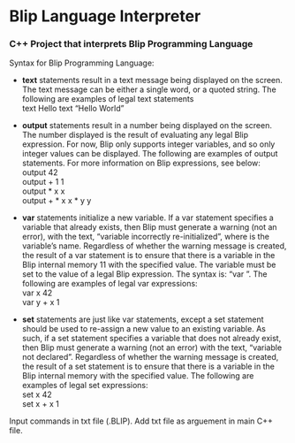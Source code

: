 # Blip Language Interpreter
### C++ Project that interprets Blip Programming Language

Syntax for Blip Programming Language:
* **text** statements result in a text message being displayed on the screen. The text message can be either
a single word, or a quoted string. The following are examples of legal text statements  
text Hello
text “Hello World”    

* **output** statements result in a number being displayed on the screen. The number displayed is the
result of evaluating any legal Blip expression. For now, Blip only supports integer variables, and so
only integer values can be displayed. The following are examples of output statements. For more
information on Blip expressions, see below:  
output 42  
output + 1 1  
output * x x  
output + * x x * y y  

* **var** statements initialize a new variable. If a var statement specifies a variable that already exists,
then Blip must generate a warning (not an error), with the text, “variable <varName> incorrectly
re-initialized”, where <varname> is the variable’s name. Regardless of whether the warning message
is created, the result of a var statement is to ensure that there is a variable in the Blip internal memory
11
with the specified value. The variable must be set to the value of a legal Blip expression. The syntax
is: “var <varName> <expr>”. The following are examples of legal var expressions:  
var x 42  
var y + x 1  

* **set** statements are just like var statements, except a set statement should be used to re-assign a new
value to an existing variable. As such, if a set statement specifies a variable that does not already exist,
then Blip must generate a warning (not an error) with the text, “variable <varName> not declared”.
Regardless of whether the warning message is created, the result of a set statement is to ensure that
there is a variable in the Blip internal memory with the specified value. The following are examples of
legal set expressions:  
set x 42  
set x + x 1  

Input commands in txt file (.BLIP). Add txt file as arguement in main C++ file.
